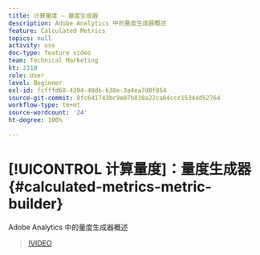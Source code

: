 ```yaml
---
title: 计算量度 — 量度生成器
description: Adobe Analytics 中的量度生成器概述
feature: Calculated Metrics
topics: null
activity: use
doc-type: feature video
team: Technical Marketing
kt: 2318
role: User
level: Beginner
exl-id: fcfffd68-4394-48db-b38e-3a4ea7d0f854
source-git-commit: 8fc641743bc9e07b838a22ca64ccc15344d52764
workflow-type: tm+mt
source-wordcount: '24'
ht-degree: 100%

---
```


# [!UICONTROL 计算量度]：量度生成器 {#calculated-metrics-metric-builder}

Adobe Analytics 中的量度生成器概述

>[!VIDEO](https://video.tv.adobe.com/v/25411/?quality=12&learn=on)
